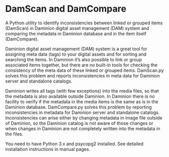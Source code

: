 # DamScan and DamCompare
A Python utility to identify inconsistencies between linked or grouped items (DamScan) in Daminion digital asset management (DAM) system and comparing the metadata in Daminion database and in the item itself (DamCompare).

Daminion digital asset management (DAM) system is a great tool for assigning meta data (tags) to your digital assets and for sorting and searching the items. In Daminion it’s also possible to link or group associated items together, but there are no built-in tools for checking the consistency of the meta data of these linked or grouped items. DamScan.py solves this problem and reports inconsistencies in meta data for Daminion server and standalone catalogs.

Daminion writes all tags (with few exceptions) into the media files, so that the metadata is also available outside Daminion. In Daminion there is no facility to verify if the metadata in the media items is the same as is in the Daminion database. DamCompare.py solves this problem by reporting inconsistencies in metadata for Daminion server and standalone catalogs. Inconsistencies can arise either by changing metadata in image file outside of Daminion, so the Daminion catalog is not aware of those changes or when changes in Daminion are not completely written into the metadata in the files.

You need to have Python 3.x and psycopg2 installed. See detailed installation instructions in manual pages.
